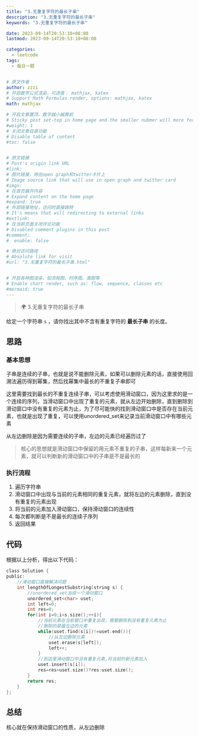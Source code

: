 ```yaml
---
title: "3.无重复字符的最长子串"
description: "3.无重复字符的最长子串"
keywords: "3.无重复字符的最长子串"

date: 2023-09-14T20:53:10+08:00
lastmod: 2023-09-14T20:53:10+08:00

categories:
  - leetcode
tags:
  - 每日一题


# 原文作者
author: zzzi
# 开启数学公式渲染，可选值： mathjax, katex
# Support Math Formulas render, options: mathjax, katex
math: mathjax

# 开启文章置顶，数字越小越靠前
# Sticky post set-top in home page and the smaller nubmer will more forward.
#weight: 1
# 关闭文章目录功能
# Disable table of content
#toc: false


# 原文链接
# Post's origin link URL
#link:
# 图片链接，用在open graph和twitter卡片上
# Image source link that will use in open graph and twitter card
#imgs:
# 在首页展开内容
# Expand content on the home page
#expand: true
# 外部链接地址，访问时直接跳转
# It's means that will redirecting to external links
#extlink:
# 在当前页面关闭评论功能
# Disabled comment plugins in this post
#comment:
#  enable: false

# 绝对访问路径
# Absolute link for visit
#url: "3.无重复字符的最长子串.html"


# 开启各种图渲染，如流程图、时序图、类图等
# Enable chart render, such as: flow, sequence, classes etc
#mermaid: true
---
```


>🌍 3.无重复字符的最长子串

给定一个字符串 `s` ，请你找出其中不含有重复字符的 **最长子串** 的长度。

<!--more-->

## 思路

### 基本思想

子串是连续的子串，也就是说不能删除元素，如果可以删除元素的话，直接使用回溯法遍历得到幂集，然后找幂集中最长的不重复子串即可

这里需要找到最长的不重复连续子串，可以考虑使用滑动窗口，因为这里求的是一个连续的序列，当滑动窗口中出现了重复的元素，就从左边开始删除，直到删除到滑动窗口中没有重复的元素为止，为了尽可能快的找到滑动窗口中是否存在当前元素，也就是出现了重复，可以使用unordered_set来记录当前滑动窗口中有哪些元素

从左边删除是因为需要连续的子串，左边的元素已经遍历过了

> 核心的思想就是滑动窗口中保留的用元素不重复的子串，这样每新来一个元素，就可以判断新的滑动窗口中的子串是不是最长的

### 执行流程

1. 遍历字符串
2. 滑动窗口中出现与当前的元素相同的重复元素，就将左边的元素删除，直到没有重复的元素出现
3. 将当前的元素加入滑动窗口，保持滑动窗口的连续性
4. 每次都判断是不是最长的连续子序列
5. 返回结果

## 代码

根据以上分析，得出以下代码：

```c
class Solution {
public:
    //滑动窗口直接解决问题
    int lengthOfLongestSubstring(string s) {
        //unordered_set当成一个滑动窗口
        unordered_set<char> uset;
        int left=0;
        int res=0;
        for(int i=0;i<s.size();++i){
            //当前元素在当前窗口中重复出现，需要删除到没有重复元素为止
            //删除的是最左边的元素
            while(uset.find(s[i])!=uset.end()){
                //从左边删除元素
                uset.erase(s[left]);
                left++;
            }
            //到这里滑动窗口中没有重复元素,将当前的新元素加入
            uset.insert(s[i]);
            res=res>uset.size()?res:uset.size();
        }
        return res;
    }
};
```

## 总结

核心就在保持滑动窗口的性质，从左边删除

